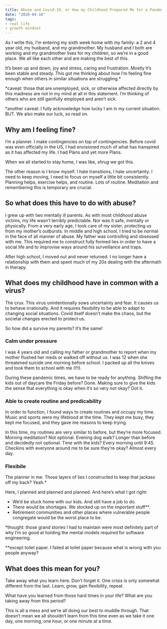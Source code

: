 ```yaml
---
title: Abuse and Covid-19, or How my Childhood Prepared Me for a Pandemic
date: "2020-04-18"
tags:
- real life
- growth mindset
---
```


As I write this, I’m entering my sixth week home with my family: a 2 and 4 year old, my husband, and my grandmother. My husband and I both are working and my grandmother lives for my children, so we’re in a good place. We all like each other and are making the best of this. 

It’s been up and down, joy and stress, caring and frustration. Mostly it’s been stable and steady. This got me thinking about how I’m feeling fine enough when others in similar situations are struggling.*

<!-- more -->
*caveat: those that are unemployed, sick, or otherwise affected directly by this madness are not in my mind at all in this statement. I’m thinking of others who are still gainfully employed and aren’t sick.

*another caveat: I fully acknowledge how lucky I am in my current situation. BUT. We also make our luck, so read on.

## Why am I feeling fine?
I’m a planner. I make contingencies on top of contingencies. Before covid was even officially in the US, I had envisioned much of what has transpired as it has affected my life. I had Plans and yet more Plans.

When we all started to stay home, I was like, _shrug_ we got this. 

The other reason is I know myself. I hate transitions, I hate uncertainty. I need to keep moving, I need to focus on myself a little bit consistently. Planning helps, exercise helps, and routine. Lots of routine. Meditation and remembering this is temporary are crucial.

## So what does this have to do with abuse?
I grew up with two mentally ill parents. As with most childhood abuse victims, my life wasn’t terribly predictable. Nor was it safe, mentally or physically. From a very early age, I took care of my sister, protecting us from my mother’s outbursts. In middle and high school, I tried to be normal in the face of all manner of abuse. My father was controlling and obsessed with me. This required me to construct fully formed lies in order to have a social life and to improvise ways around his surveillance and traps. 

After high school, I moved out and never returned. I no longer have a relationship with them and spent much of my 20s dealing with the aftermath in therapy.

## What does my childhood have in common with a virus?
The crux. This virus unintentionally sows uncertainty and fear. It causes us to behave irrationally. And it requires flexibility to be able to adapt to changing social situations. Covid itself doesn’t make the chaos, but the societal changes erected to protect us.

So how did a survive my parents? It’s the same!

### Calm under pressure
I was 4 years old and calling my father or grandmother to report when my mother flushed her meds or walked off without us. I was 12 when she threatened suicide one morning before school. I packed up all the knives and took them to school with me (!!!). 

During these pandemic times, we have to be ready for anything. Shifting the kids out of daycare the Friday before? Done. Making sure to give the kids the sense that everything is okay when it’s so very _not_ okay? Got it.

### Able to create routine and predicability 
In order to function, I found ways to create routines and occupy my time. Music and sports were my lifeblood at the time. They kept me busy, they kept me focused, and they gave me reasons to keep trying.

In this time, my routines are very similar to before, but they’re more focused. Morning meditation? Not optional. Evening dog walk? Longer than before and decidedly not optional. Time with the kids? Every morning until 9:45. Checkins with everyone around me to be sure they’re okay? Almost every day.

### Flexibile
The planner in me. Those layers of lies I constructed to keep that jackass off my back? Yeah.*

Here, I planned and planned and planned. And here’s what I got right:
* We’d be stuck home with our kids. And still have a job to do.
* There would be shortages. We stocked up on the important stuff**.
* Retirement communities and other places where vulnerable people congregate would be the worst place to be.

*thought: those grand stories I had to maintain were most definitely part of why I’m so good at holding the mental models required for software engineering.

**except toilet paper. I failed at toilet paper because what is wrong with you people anyway? 

## What does this mean for you?
Take away what you learn here. Don’t forget it. One crisis is only somewhat different from the last. Learn, grow, gain flexibility, repeat. 

What have you learned from those hard times in your life? What are you taking away from this period?

This is all a mess and we’re all doing our best to muddle through. That doesn’t mean we all shouldn’t learn from this time even as we take it one day, one morning, one hour, or one minute at a time.
